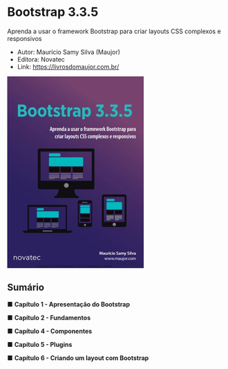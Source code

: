 # Bootstrap 3.3.5
Aprenda a usar o framework Bootstrap para criar layouts CSS complexos e responsivos


- Autor: Maurício Samy Silva (Maujor)
- Editora: Novatec
- Link: https://livrosdomaujor.com.br/

![Screenshot](capa.png)

## Sumário


■ **Capítulo 1 - Apresentação do Bootstrap**

■ **Capítulo 2 - Fundamentos**

■ **Capítulo 4 - Componentes**

■ **Capítulo 5 - Plugins**

■ **Capítulo 6 - Criando um layout com Bootstrap**
